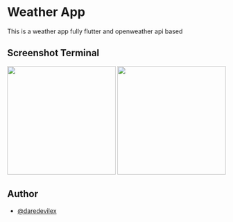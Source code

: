 
# Weather App


This is a weather app fully flutter and openweather api based
## Screenshot Terminal

<img src="https://github.com/user-attachments/assets/c7819166-5612-4f1c-972b-29ba770ebe1e" width=250>

<img src="https://github.com/user-attachments/assets/39b0ecb6-b6ba-4c7b-93fe-3da2b8921be9" width=250>

## Author


- [@daredevilex](https://www.github.com/dare-devil-ex)

